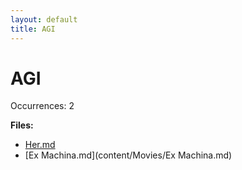 ```yaml
---
layout: default
title: AGI
---
```

# AGI

Occurrences: 2

**Files:**

- [Her.md](content/Movies/Her.md)
- [Ex Machina.md](content/Movies/Ex Machina.md)
